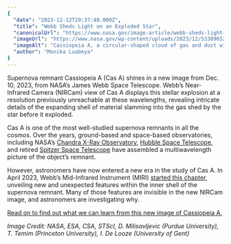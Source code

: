 ```yaml
---
{
  "date": "2023-12-12T20:37:40.000Z",
  "title": "Webb Sheds Light on an Exploded Star",
  "canonicalUrl": "https://www.nasa.gov/image-article/webb-sheds-light-on-an-exploded-star/",
  "imageUrl": "https://www.nasa.gov/wp-content/uploads/2023/12/53389652123-d38edbe3d7-o.png",
  "imageAlt": "Cassiopeia A, a circular-shaped cloud of gas and dust with complex structure. The inner shell is made of bright pink and orange filaments studded with clumps and knots that look like tiny pieces of shattered glass. Around the exterior of the inner shell, particularly at the upper right, there are curtains of wispy gas that look like campfire smoke. The white smoke-like material also appears to fill the cavity of the inner shell, featuring structures shaped like large bubbles. Around and within the nebula, there are various stars seen as points of blue and white light. Outside the nebula, there are also clumps of yellow dust, with a particularly large clump at the bottom right corner that appears to have very detailed striations.",
  "author": "Monika Luabeya"
}
---
```


Supernova remnant Cassiopeia A (Cas A) shines in a new image from Dec. 10, 2023, from NASA’s James Webb Space Telescope. Webb’s Near-Infrared Camera (NIRCam) view of Cas A displays this stellar explosion at a resolution previously unreachable at these wavelengths, revealing intricate details of the expanding shell of material slamming into the gas shed by the star before it exploded.

Cas A is one of the most well-studied supernova remnants in all the cosmos. Over the years, ground-based and space-based observatories, including NASA’s [Chandra X-Ray Observatory](https://chandra.harvard.edu/photo/2017/casa_life/), [Hubble Space Telescope](https://hubblesite.org/contents/news-releases/2006/news-2006-30.html), and retired [Spitzer Space Telescope](https://www.spitzer.caltech.edu/image/ssc2005-14c-cassiopeia-a-death-becomes-her) have assembled a multiwavelength picture of the object’s remnant.

However, astronomers have now entered a new era in the study of Cas A. In April 2023, Webb’s Mid-Infrared Instrument (MIRI) [started this chapter](https://webbtelescope.org/contents/news-releases/2023/news-2023-121), unveiling new and unexpected features within the inner shell of the supernova remnant. Many of those features are invisible in the new NIRCam image, and astronomers are investigating why.

[Read on to find out what we can learn from this new image of Cassiopeia A.](https://www.nasa.gov/missions/webb/nasas-webb-stuns-with-new-high-definition-look-at-exploded-star/)

_Image Credit: NASA, ESA, CSA, STScI, D. Milisavljevic (Purdue University), T. Temim (Princeton University), I. De Looze (University of Gent)_
